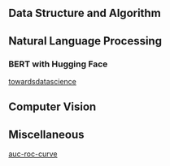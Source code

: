 
## Data Structure and Algorithm



## Natural Language Processing
### BERT with Hugging Face
[towardsdatascience](https://towardsdatascience.com/beyond-classification-with-transformers-and-hugging-face-d38c75f574fb)

## Computer Vision

## Miscellaneous
  [auc-roc-curve](https://medium.com/greyatom/lets-learn-about-auc-roc-curve-4a94b4d88152)
  





